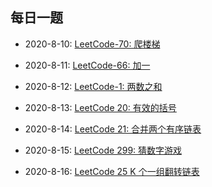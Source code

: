 ## 每日一题

* 2020-8-10:  [LeetCode-70: 爬楼梯](./leetcode.70.md)

* 2020-8-11:  [LeetCode-66: 加一](./leetcode.66.md)

* 2020-8-12: [LeetCode-1: 两数之和](./leetcode.1.md)

* 2020-8-13: [LeetCode 20: 有效的括号](./leetcode.20.md)

* 2020-8-14: [LeetCode 21: 合并两个有序链表](./leetcode.21.md)

* 2020-8-15: [LeetCode 299: 猜数字游戏](./leetcode.299.md)

* 2020-8-16: [LeetCode 25 K 个一组翻转链表](./leetcode.25.md)
